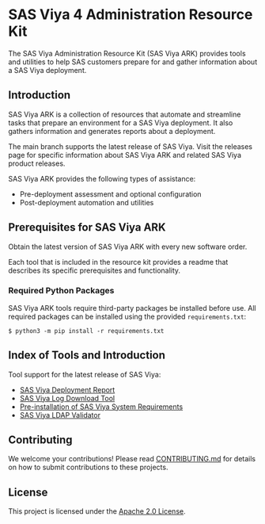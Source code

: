 # SAS Viya 4 Administration Resource Kit

The SAS Viya Administration Resource Kit (SAS Viya ARK) provides tools and utilities to help SAS customers prepare for and gather information about a SAS Viya deployment.

## Introduction
SAS Viya ARK is a collection of resources that automate and streamline tasks that prepare an environment for a SAS Viya deployment. It also gathers information and generates reports about a deployment.

The main branch supports the latest release of SAS Viya. Visit the releases page for specific information about SAS Viya ARK and related SAS Viya product releases.

SAS Viya ARK provides the following types of assistance:

  * Pre-deployment assessment and optional configuration
  * Post-deployment automation and utilities

## Prerequisites for SAS Viya ARK
Obtain the latest version of SAS Viya ARK with every new software order.

Each tool that is included in the resource kit provides a readme that describes its specific prerequisites and functionality.

### Required Python Packages
SAS Viya ARK tools require third-party packages be installed before use. All required packages can be installed using the provided `requirements.txt`:

```commandline
$ python3 -m pip install -r requirements.txt
```

## Index of Tools and Introduction
Tool support for the latest release of SAS Viya:

* [SAS Viya Deployment Report](deployment_report)
* [SAS Viya Log Download Tool](download_pod_logs)
* [Pre-installation of SAS Viya System Requirements](pre_install_report)
* [SAS Viya LDAP Validator](ldap_validator)

## Contributing

We welcome your contributions! Please read [CONTRIBUTING.md](CONTRIBUTING.md) for details on how to submit contributions to these projects.

## License

This project is licensed under the [Apache 2.0 License](LICENSE).
